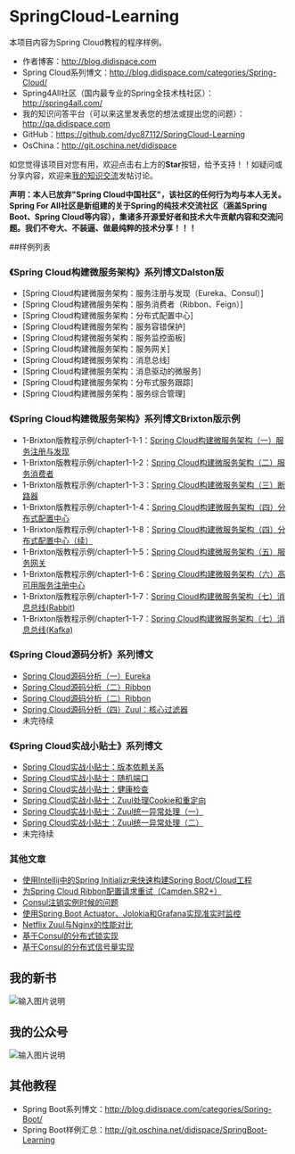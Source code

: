 # SpringCloud-Learning

本项目内容为Spring Cloud教程的程序样例。

- 作者博客：http://blog.didispace.com
- Spring Cloud系列博文：http://blog.didispace.com/categories/Spring-Cloud/
- Spring4All社区（国内最专业的Spring全技术栈社区）：http://spring4all.com/
- 我的知识问答平台（可以来这里发表您的想法或提出您的问题）：http://qa.didispace.com
- GitHub：https://github.com/dyc87112/SpringCloud-Learning
- OsChina：http://git.oschina.net/didispace

如您觉得该项目对您有用，欢迎点击右上方的**Star**按钮，给予支持！！如疑问或分享内容，欢迎来[我的知识交流](http://qa.didispace.com/)发帖讨论。

**声明：本人已放弃"Spring Cloud中国社区"，该社区的任何行为均与本人无关。Spring For All社区是新组建的关于Spring的纯技术交流社区（涵盖Spring Boot、Spring Cloud等内容），集诸多开源爱好者和技术大牛贡献内容和交流问题。我们不夸大、不装逼、做最纯粹的技术分享！！！**

##样例列表

### 《Spring Cloud构建微服务架构》系列博文Dalston版

- [Spring Cloud构建微服务架构：服务注册与发现（Eureka、Consul）]
- [Spring Cloud构建微服务架构：服务消费者（Ribbon、Feign）]
- [Spring Cloud构建微服务架构：分布式配置中心]
- [Spring Cloud构建微服务架构：服务容错保护]
- [Spring Cloud构建微服务架构：服务监控面板]
- [Spring Cloud构建微服务架构：服务网关]
- [Spring Cloud构建微服务架构：消息总线]
- [Spring Cloud构建微服务架构：消息驱动的微服务]
- [Spring Cloud构建微服务架构：分布式服务跟踪]
- [Spring Cloud构建微服务架构：服务综合管理]

### 《Spring Cloud构建微服务架构》系列博文Brixton版示例

- 1-Brixton版教程示例/chapter1-1-1：[Spring Cloud构建微服务架构（一）服务注册与发现](http://blog.didispace.com/springcloud1/)
- 1-Brixton版教程示例/chapter1-1-2：[Spring Cloud构建微服务架构（二）服务消费者](http://blog.didispace.com/springcloud2/)
- 1-Brixton版教程示例/chapter1-1-3：[Spring Cloud构建微服务架构（三）断路器](http://blog.didispace.com/springcloud3/)
- 1-Brixton版教程示例/chapter1-1-4：[Spring Cloud构建微服务架构（四）分布式配置中心](http://blog.didispace.com/springcloud4/)
- 1-Brixton版教程示例/chapter1-1-8：[Spring Cloud构建微服务架构（四）分布式配置中心（续）](http://blog.didispace.com/springcloud4-2/)
- 1-Brixton版教程示例/chapter1-1-5：[Spring Cloud构建微服务架构（五）服务网关](http://blog.didispace.com/springcloud5/)
- 1-Brixton版教程示例/chapter1-1-6：[Spring Cloud构建微服务架构（六）高可用服务注册中心](http://blog.didispace.com/springcloud6/)
- 1-Brixton版教程示例/chapter1-1-7：[Spring Cloud构建微服务架构（七）消息总线(Rabbit)](http://blog.didispace.com/springcloud7/)
- 1-Brixton版教程示例/chapter1-1-7：[Spring Cloud构建微服务架构（七）消息总线(Kafka)](http://blog.didispace.com/springcloud7-2/)

### 《Spring Cloud源码分析》系列博文

- [Spring Cloud源码分析（一）Eureka](http://blog.didispace.com/springcloud-sourcecode-eureka/)
- [Spring Cloud源码分析（二）Ribbon](http://blog.didispace.com/springcloud-sourcecode-ribbon/)
- [Spring Cloud源码分析（二）Ribbon](http://blog.didispace.com/springcloud-sourcecode-ribbon/)
- [Spring Cloud源码分析（四）Zuul：核心过滤器](http://blog.didispace.com/spring-cloud-source-zuul/)
- 未完待续

### 《Spring Cloud实战小贴士》系列博文

- [Spring Cloud实战小贴士：版本依赖关系](http://blog.didispace.com/spring-cloud-tips-1/)
- [Spring Cloud实战小贴士：随机端口](http://blog.didispace.com/spring-cloud-tips-2/)
- [Spring Cloud实战小贴士：健康检查](http://blog.didispace.com/spring-cloud-tips-3/)
- [Spring Cloud实战小贴士：Zuul处理Cookie和重定向](http://blog.didispace.com/spring-cloud-zuul-cookie-redirect/)
- [Spring Cloud实战小贴士：Zuul统一异常处理（一）](http://blog.didispace.com/spring-cloud-zuul-exception/)
- [Spring Cloud实战小贴士：Zuul统一异常处理（二）](http://blog.didispace.com/spring-cloud-zuul-exception-2/)
- 未完待续

### 其他文章

- [使用Intellij中的Spring Initializr来快速构建Spring Boot/Cloud工程](http://blog.didispace.com/spring-initializr-in-intellij/)
- [为Spring Cloud Ribbon配置请求重试（Camden.SR2+）](http://blog.didispace.com/spring-cloud-ribbon-failed-retry/)
- [Consul注销实例时候的问题](http://blog.didispace.com/consul-deregister/)
- [使用Spring Boot Actuator、Jolokia和Grafana实现准实时监控](http://blog.didispace.com/spring-boot-jolokia-grafana-monitor/)
- [Netflix Zuul与Nginx的性能对比](http://blog.didispace.com/zuul-vs-nginx-performance/)
- [基于Consul的分布式锁实现](http://blog.didispace.com/spring-cloud-consul-lock-and-semphore/)
- [基于Consul的分布式信号量实现](http://blog.didispace.com/spring-cloud-consul-lock-and-semphore-2/)

## 我的新书

![输入图片说明](https://git.oschina.net/uploads/images/2017/0416/233753_eb31a228_437188.png "在这里输入图片标题")

## 我的公众号

![输入图片说明](http://git.oschina.net/uploads/images/2017/0105/082219_0315cece_437188.jpeg "在这里输入图片标题")

## 其他教程

- Spring Boot系列博文：http://blog.didispace.com/categories/Spring-Boot/
- Spring Boot样例汇总：http://git.oschina.net/didispace/SpringBoot-Learning

